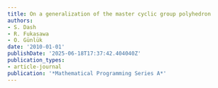 ```yaml
---
title: On a generalization of the master cyclic group polyhedron
authors:
- S. Dash
- R. Fukasawa
- O. Günlük
date: '2010-01-01'
publishDate: '2025-06-18T17:37:42.404040Z'
publication_types:
- article-journal
publication: '*Mathematical Programming Series A*'
---
```

